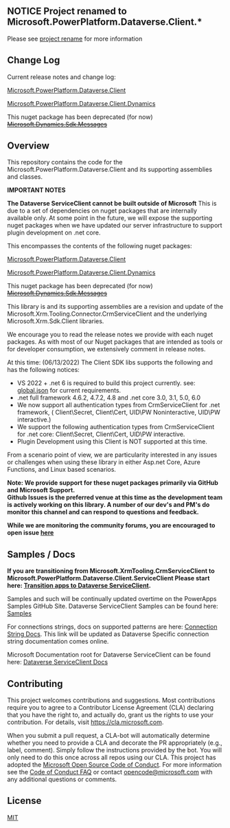 ## NOTICE **Project renamed to Microsoft.PowerPlatform.Dataverse.Client.***
Please see [project rename](https://github.com/microsoft/PowerPlatform-DataverseServiceClient/discussions/103) for more information


## Change Log
Current release notes and change log:

[Microsoft.PowerPlatform.Dataverse.Client](src/nuspecs/Microsoft.PowerPlatform.Dataverse.Client.ReleaseNotes.txt)

[Microsoft.PowerPlatform.Dataverse.Client.Dynamics](src/nuspecs/Microsoft.PowerPlatform.Dataverse.Client.Dynamics.ReleaseNotes.txt)

This nuget package has been deprecated (for now) ~~[Microsoft.Dynamics.Sdk.Messages](src/nuspecs/Microsoft.Dynamics.Sdk.Messages.ReleaseNotes.txt)~~

## Overview
This repository contains the code for the Microsoft.PowerPlatform.Dataverse.Client and its supporting assemblies and classes. 

**IMPORTANT NOTES**

**The Dataverse ServiceClient cannot be built outside of Microsoft** 
This is due to a set of dependencies on nuget packages that are internally available only.  At some point in the future, we will expose the supporting nuget packages when we have updated our server infrastructure to support plugin development on .net core.

This encompasses the contents of the following nuget packages:

[Microsoft.PowerPlatform.Dataverse.Client](https://www.nuget.org/packages/Microsoft.PowerPlatform.Dataverse.Client)

[Microsoft.PowerPlatform.Dataverse.Client.Dynamics](https://www.nuget.org/packages/Microsoft.PowerPlatform.Dataverse.Client.Dynamics)

This nuget package has been deprecated (for now) ~~[Microsoft.Dynamics.Sdk.Messages](https://www.nuget.org/packages/Microsoft.Dynamics.Sdk.Messages)~~


This library is and its supporting assemblies are a revision and update of the Microsoft.Xrm.Tooling.Connector.CrmServiceClient and the underlying Microsoft.Xrm.Sdk.Client libraries. 

We encourage you to read the release notes we provide with each nuget packages. As with most of our Nuget packages that are intended as tools or for developer consumption, we extensively comment in release notes. 

At this time: (06/13/2022)
The Client SDK libs supports the following and has the following notices: 

* VS 2022 + .net 6 is required to build this project currently.  see: [global.json](global.json) for current requirements. 
* .net full framework 4.6.2, 4.7.2, 4.8 and .net core 3.0, 3.1, 5.0, 6.0
* We now support all authentication types from CrmServiceClient for .net framework, ( Client\Secret, Client\Cert, UID\PW Noninteractive, UID\PW interactive.)
* We support the following authentication types from CrmServiceClient for .net core: Client\Secret, Client\Cert, UID\PW interactive.
* Plugin Development using this Client is NOT supported at this time. 

From a scenario point of view,  we are particularity interested in any issues or challenges when using these library in either Asp.net Core, Azure Functions, and Linux based scenarios. 
 
<b>Note: We provide support for these nuget packages primarily via GitHub and Microsoft Support.  
Github Issues is the preferred venue at this time as the development team is actively working on this library. 
A number of our dev's and PM's do monitor this channel and can respond to questions and feedback. 

While we are monitoring the community forums,  you are encouraged to open issue [here](https://github.com/microsoft/PowerPlatform-DataverseServiceClient/issues) 
</b>

## Samples / Docs
**If you are transitioning from Microsoft.XrmTooling.CrmServiceClient to Microsoft.PowerPlatform.Dataverse.Client.ServiceClient Please start here: [Transition apps to Dataverse ServiceClient](https://docs.microsoft.com/en-us/power-apps/developer/data-platform/sdk-client-transition).**

Samples and such will be continually updated overtime on the PowerApps Samples GitHub Site. Dataverse ServiceClient Samples can be found here: [Samples](https://github.com/microsoft/PowerApps-Samples/tree/master/dataverse/orgsvc)

For connections strings, docs on supported patterns are here: [Connection String Docs](https://docs.microsoft.com/en-us/powerapps/developer/common-data-service/xrm-tooling/use-connection-strings-xrm-tooling-connect). This link will be updated as Dataverse Specific connection string documentation comes online.

Microsoft Documentation root for Dataverse ServiceClient can be found here: [Dataverse ServiceClient Docs](https://docs.microsoft.com/en-us/dotnet/api/microsoft.powerplatform.dataverse.client?view=dataverse-sdk-latest)

## Contributing
This project welcomes contributions and suggestions.  Most contributions require you to agree to a Contributor License Agreement (CLA) declaring that you have the right to, and actually do, grant us the rights to use your contribution. For details, visit https://cla.microsoft.com.

When you submit a pull request, a CLA-bot will automatically determine whether you need to provide
a CLA and decorate the PR appropriately (e.g., label, comment). Simply follow the instructions
provided by the bot. You will only need to do this once across all repos using our CLA.
This project has adopted the [Microsoft Open Source Code of Conduct](https://opensource.microsoft.com/codeofconduct/).
For more information see the [Code of Conduct FAQ](https://opensource.microsoft.com/codeofconduct/faq/) or
contact [opencode@microsoft.com](mailto:opencode@microsoft.com) with any additional questions or comments.

## License

[MIT](LICENSE)
